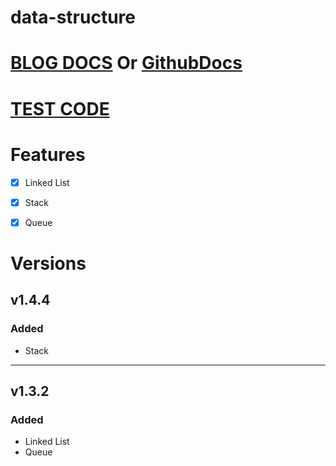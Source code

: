 # data-structure

# [BLOG DOCS](https://nextjs-github-blog.vercel.app/repository-markdown-viewer/data-structure/docs/index/README.md) Or [GithubDocs](https://github.com/jun-young1993/data-structure/tree/main/docs)

# [TEST CODE](https://github.com/jun-young1993/data-structure/tree/main/__test__)

# Features
- [x] Linked List
- [x] Stack
- [x] Queue


# Versions
## v1.4.4
### Added
- Stack
---
## v1.3.2
### Added
- Linked List
- Queue